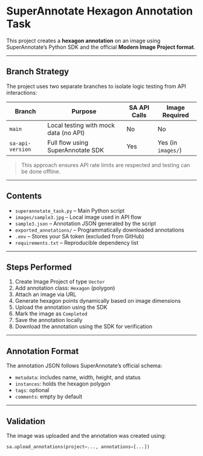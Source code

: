 # SuperAnnotate Hexagon Annotation Task

This project creates a **hexagon annotation** on an image using SuperAnnotate’s Python SDK and the official **Modern Image Project format**.

---

## Branch Strategy

The project uses two separate branches to isolate logic testing from API interactions:

| Branch           | Purpose                                  | SA API Calls | Image Required |
|------------------|-------------------------------------------|--------------|----------------|
| `main`           | Local testing with mock data (no API)     | No           | No             |
| `sa-api-version` | Full flow using SuperAnnotate SDK         | Yes          | Yes (in `images/`) |

> This approach ensures API rate limits are respected and testing can be done offline.

---

## Contents

- `superannotate_task.py` – Main Python script
- `images/sample3.jpg` – Local image used in API flow
- `sample3.json` – Annotation JSON generated by the script
- `exported_annotations/` – Programmatically downloaded annotations
- `.env` – Stores your SA token (excluded from GitHub)
- `requirements.txt` – Reproducible dependency list

---

## Steps Performed

1. Create Image Project of type `Vector`
2. Add annotation class: `Hexagon` (polygon)
3. Attach an image via URL
4. Generate hexagon points dynamically based on image dimensions
5. Upload the annotation using the SDK
6. Mark the image as `Completed`
7. Save the annotation locally
8. Download the annotation using the SDK for verification

---

## Annotation Format

The annotation JSON follows SuperAnnotate’s official schema:

- `metadata`: includes name, width, height, and status
- `instances`: holds the hexagon polygon
- `tags`: optional
- `comments`: empty by default

---

## Validation

The image was uploaded and the annotation was created using:

```python
sa.upload_annotations(project=..., annotations=[...])